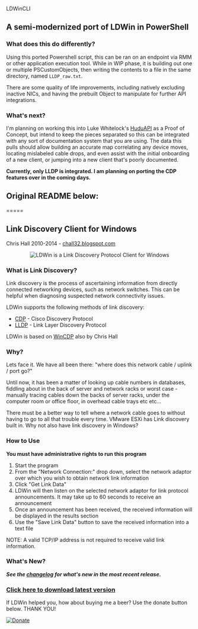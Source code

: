 LDWinCLI

## A semi-modernized port of LDWin in PowerShell

### What does this do differently?
Using this ported Powershell script, this can be ran on an endpoint via RMM or other application execution tool. While in WIP phase, it is building out one or multiple PSCustomObjects, then writing the contents to a file in the same directory, named `LLDP_raw.txt`.

There are some quality of life improvements, including natively excluding inactive NICs, and having the prebuilt Object to manipulate for further API integrations.

### What's next?
I'm planning on working this into Luke Whitelock's [HuduAPI](https://github.com/lwhitelock/HuduAPI) as a Proof of Concept, but intend to keep the pieces separated so this can be integrated with any sort of documentation system that you are using. The data this pulls should allow building an accurate map correlating any device moves, locating mislabeled cable drops, and even assist with the initial onboarding of a new client, or jumping into a new client that's poorly documented.

**Currently, only LLDP is integrated. I am planning on porting the CDP features over in the coming days.**

## Original README below:
=====

## Link Discovery Client for Windows
Chris Hall 2010-2014 - [chall32.blogspot.com]

<p align="center"> 
<img src="https://github.com/chall32/LDWin/blob/master/LDWin.png?raw=true" alt="LDWin is a Link Discovery Protocol Client for Windows"/>
</p>

### What is Link Discovery?
Link discovery is the process of ascertaining information from directly connected networking devices, such as network switches.  This can be helpful when diagnosing suspected network connectivity issues.

LDWin supports the following methods of link discovery:

+   [CDP] - Cisco Discovery Protocol
+   [LLDP] - Link Layer Discovery Protocol

LDWin is based on [WinCDP] also by Chris Hall

### Why?
Lets face it.  We have all been there: "where does this network cable / uplink / port go?"

Until now, it has been a matter of looking up cable numbers in databases, fiddling about in the back of server and network racks or worst case - manually tracing cables down the backs of server racks, under the computer room or office floor, in overhead cable trays etc etc...

There must be a better way to tell where a network cable goes to without having to go to all that trouble every time.  VMware ESXi has Link discovery built in. Why not also have link discovery in Windows?

### How to Use
**You must have administrative rights to run this program**

1.   Start the program
2.   From the "Network Connection:" drop down, select the network adaptor over which you wish to obtain network link information
3.   Click "Get Link Data"
4.   LDWin will then listen on the selected network adaptor for link protocol announcements.  It may take up to 60 seconds to receive an announcement
5.   Once an announcement has been received, the received information will be displayed in the results section
6.   Use the "Save Link Data" button to save the received information into a text file

NOTE: A valid TCP/IP address is not required to receive valid link information.

### What's New?
***See the [changelog] for what's new in the most recent release.***


### [Click here to download latest version](https://github.com/chall32/LDWin/blob/master/LDWin.exe?raw=true)

If LDWin helped you, how about buying me a beer? Use the donate button below. THANK YOU!

[![Donate](https://www.paypalobjects.com/en_US/i/btn/btn_donate_LG.gif)](https://www.paypal.com/cgi-bin/webscr?cmd=_s-xclick&hosted_button_id=KT462HRW7XQ3J)


[changelog]: https://github.com/chall32/LDWin/blob/master/ChangeLog.txt
[chall32.blogspot.com]: http://chall32.blogspot.com
[CDP]:http://en.wikipedia.org/wiki/Cisco_Discovery_Protocol
[LLDP]:http://en.wikipedia.org/wiki/Link_Layer_Discovery_Protocol
[WinCDP]:http://github.com/chall32/WinCDP